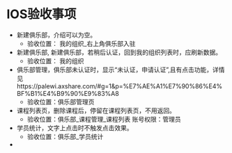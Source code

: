 # IOS验收事项
- 新建俱乐部，介绍可以为空。
	- 验收位置： 我的组织_右上角俱乐部入驻
- 新建俱乐部, 新建俱乐部，若稍后认证，回到我的组织列表时，应刷新数据。
	- 验收位置： 我的组织
- 俱乐部管理，俱乐部未认证时，显示“未认证，申请认证”,且有点击功能，详情见https://palewi.axshare.com/#g=1&p=%E7%AE%A1%E7%90%86%E4%BF%B1%E4%B9%90%E9%83%A8
	- 验收位置：俱乐部管理页
- 课程列表页，删除课程后，停留在课程列表页，不用返回。
	- 验收位置：俱乐部_课程管理_课程列表    账号权限：管理员
- 学员统计，文字上点击时不触发点击效果。
	- 验收位置：俱乐部_学员统计
- 
